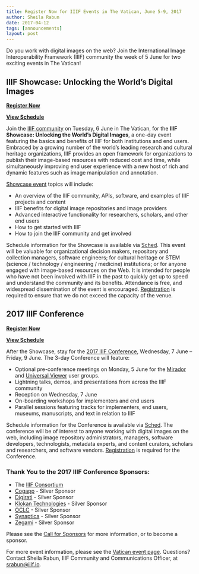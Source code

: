 ```yaml
---
title: Register Now for IIIF Events in The Vatican, June 5-9, 2017
author: Sheila Rabun
date: 2017-04-12
tags: [announcements]
layout: post
---
```


Do you work with digital images on the web? Join the International Image Interoperability Framework (IIIF) community the week of 5 June for two exciting events in The Vatican!

## IIIF Showcase: Unlocking the World’s Digital Images
**[Register Now][showcase-reg]**

**[View Schedule][showcase-sched]**

Join the [IIIF community][community] on Tuesday, 6 June in The Vatican, for the **IIIF Showcase: Unlocking the World’s Digital Images**, a one-day event featuring the basics and benefits of IIIF for both institutions and end users. Embraced by a growing number of the world’s leading research and cultural heritage organizations, IIIF provides an open framework for organizations to publish their image-based resources with reduced cost and time, while simultaneously improving end user experience with a new host of rich and dynamic features such as image manipulation and annotation.

[Showcase event][showcase-reg] topics will include:

* An overview of the IIIF community, APIs, software, and examples of IIIF projects and content
* IIIF benefits for digital image repositories and image providers
* Advanced interactive functionality for researchers, scholars, and other end users
* How to get started with IIIF
* How to join the IIIF community and get involved

Schedule information for the Showcase is available via [Sched][showcase-sched]. This event will be valuable for organizational decision makers, repository and collection managers, software engineers; for cultural heritage or STEM (science / technology / engineering / medicine) institutions; or for anyone engaged with image-based resources on the Web. It is intended for people who have not been involved with IIIF in the past to quickly get up to speed and understand the community and its benefits. Attendance is free, and widespread dissemination of the event is encouraged. [Registration][showcase-reg] is required to ensure that we do not exceed the capacity of the venue.

## 2017 IIIF Conference
**[Register Now][conference-reg]**

**[View Schedule][conf-sched]**

After the Showcase, stay for the [2017 IIIF Conference][conference-reg], Wednesday, 7 June – Friday, 9 June. The 3-day Conference will feature:

* Optional pre-conference meetings on Monday, 5 June for the [Mirador][mirador] and [Universal Viewer][uv] user groups.
* Lightning talks, demos, and presentations from across the IIIF community
* Reception on Wednesday, 7 June
* On-boarding workshops for implementers and end users
* Parallel sessions featuring tracks for implementers, end users, museums, manuscripts, and text in relation to IIIF

Schedule information for the Conference is available via [Sched][conf-sched]. The conference will be of interest to anyone working with digital images on the web, including image repository administrators, managers, software developers, technologists, metadata experts, and content curators, scholars and researchers, and software vendors. [Registration][conference-reg] is required for the Conference.

### Thank You to the 2017 IIIF Conference Sponsors:

* The [IIIF Consortium][iiif-c]
* [Cogapp][cogapp] - Silver Sponsor
* [Digirati][digirati] - Silver Sponsor
* [Klokan Technologies][klokan] - Silver Sponsor
* [OCLC][oclc] - Silver Sponsor
* [Synaptica][synaptica] - Silver Sponsor
* [Zegami][zegami] - Silver Sponsor

Please see the [Call for Sponsors][vatican-sponsors] for more information, or to become a sponsor.

For more event information, please see the [Vatican event page][vatican]. Questions? Contact Sheila Rabun, IIIF Community and Communications Officer, at srabun@iiif.io.  

[apps-demos]: /apps-demos/
[showcase-reg]: https://iiif-showcase-vatican2017.eventbrite.com
[community]: /community/
[showcase-sched]: https://2017iiifconferencethevatican.sched.com/tag/Showcase
[conference-reg]: https://iiif-conference-vatican2017.eventbrite.com
[mirador]: http://projectmirador.org
[uv]: http://digirati.com/technology/our-solutions/universal-viewer/
[conf-sched]: https://2017iiifconferencethevatican.sched.com/tag/Conference
[vatican]: /event/2017/vatican/
[cogapp]: http://www.cogapp.com/iiif
[oclc]: http://www.oclc.org/en/contentdm.html
[iiif-c]: /community/consortium
[digirati]: https://digirati.com/
[klokan]: https://www.klokantech.com/
[synaptica]: http://www.synaptica.com/
[zegami]: https://zegami.com/
[vatican-sponsors]: /event/2017/vatican-sponsors
